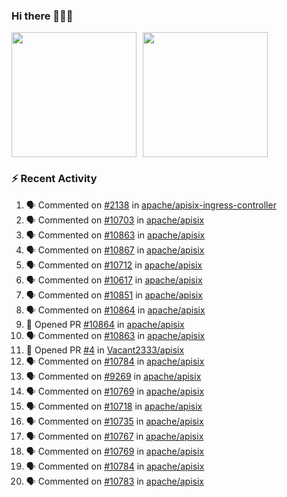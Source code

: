### Hi there 👋👋👋

<div style="display: flex; gap: 10px;">
  <img height="200px" src="https://github-readme-stats.vercel.app/api?username=Vacant2333&show_icons=true&theme=flag-india&count_private=true&hide_rank=true&include_all_commits=true">
  <img height="200px" src="https://github-readme-stats.vercel.app/api/top-langs/?username=Vacant2333&layout=donut">
</div>

### :zap: Recent Activity

<!--START_SECTION:activity-->
1. 🗣 Commented on [#2138](https://github.com/apache/apisix-ingress-controller/issues/2138#issuecomment-1908303375) in [apache/apisix-ingress-controller](https://github.com/apache/apisix-ingress-controller)
2. 🗣 Commented on [#10703](https://github.com/apache/apisix/pull/10703#issuecomment-1908268670) in [apache/apisix](https://github.com/apache/apisix)
3. 🗣 Commented on [#10863](https://github.com/apache/apisix/issues/10863#issuecomment-1908259822) in [apache/apisix](https://github.com/apache/apisix)
4. 🗣 Commented on [#10867](https://github.com/apache/apisix/issues/10867#issuecomment-1908236597) in [apache/apisix](https://github.com/apache/apisix)
5. 🗣 Commented on [#10712](https://github.com/apache/apisix/issues/10712#issuecomment-1906120138) in [apache/apisix](https://github.com/apache/apisix)
6. 🗣 Commented on [#10617](https://github.com/apache/apisix/issues/10617#issuecomment-1906052698) in [apache/apisix](https://github.com/apache/apisix)
7. 🗣 Commented on [#10851](https://github.com/apache/apisix/pull/10851#issuecomment-1906032205) in [apache/apisix](https://github.com/apache/apisix)
8. 🗣 Commented on [#10864](https://github.com/apache/apisix/pull/10864#issuecomment-1905724198) in [apache/apisix](https://github.com/apache/apisix)
9. 💪 Opened PR [#10864](https://github.com/apache/apisix/pull/10864) in [apache/apisix](https://github.com/apache/apisix)
10. 🗣 Commented on [#10863](https://github.com/apache/apisix/issues/10863#issuecomment-1905714511) in [apache/apisix](https://github.com/apache/apisix)
11. 💪 Opened PR [#4](https://github.com/Vacant2333/apisix/pull/4) in [Vacant2333/apisix](https://github.com/Vacant2333/apisix)
12. 🗣 Commented on [#10784](https://github.com/apache/apisix/issues/10784#issuecomment-1905556807) in [apache/apisix](https://github.com/apache/apisix)
13. 🗣 Commented on [#9269](https://github.com/apache/apisix/issues/9269#issuecomment-1905365485) in [apache/apisix](https://github.com/apache/apisix)
14. 🗣 Commented on [#10769](https://github.com/apache/apisix/issues/10769#issuecomment-1905361918) in [apache/apisix](https://github.com/apache/apisix)
15. 🗣 Commented on [#10718](https://github.com/apache/apisix/issues/10718#issuecomment-1904145453) in [apache/apisix](https://github.com/apache/apisix)
16. 🗣 Commented on [#10735](https://github.com/apache/apisix/issues/10735#issuecomment-1904139379) in [apache/apisix](https://github.com/apache/apisix)
17. 🗣 Commented on [#10767](https://github.com/apache/apisix/issues/10767#issuecomment-1904042019) in [apache/apisix](https://github.com/apache/apisix)
18. 🗣 Commented on [#10769](https://github.com/apache/apisix/issues/10769#issuecomment-1904038569) in [apache/apisix](https://github.com/apache/apisix)
19. 🗣 Commented on [#10784](https://github.com/apache/apisix/issues/10784#issuecomment-1904034956) in [apache/apisix](https://github.com/apache/apisix)
20. 🗣 Commented on [#10783](https://github.com/apache/apisix/issues/10783#issuecomment-1904033591) in [apache/apisix](https://github.com/apache/apisix)
<!--END_SECTION:activity-->
